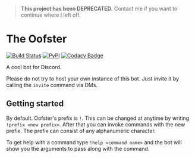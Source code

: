 > **This project has been DEPRECATED.** Contact me if you want to continue where I left off.

# The Oofster

[![Build Status](https://travis-ci.org/Euab/the-oofster.svg?branch=master)](https://travis-ci.org/Euab/the-oofster) [![PyPI](https://img.shields.io/badge/Python-3.6.3-green.svg)](https://www.python.org/downloads/)  [![Codacy Badge](https://api.codacy.com/project/badge/Grade/a0d19fe4283b4288a5146caa5c0891c5)](https://www.codacy.com/app/Euab/rickbot?utm_source=github.com&amp;utm_medium=referral&amp;utm_content=rickbotdiscord/rickbot&amp;utm_campaign=Badge_Grade)

A cool bot for Discord.

Please do not try to host your own instance of this bot. Just invite it by calling the `invite` command via DMs.

## Getting started
By default. Oofster's prefix is `!`. This can be changed at anytime by writing `!prefix <new prefix>`.
After that you can invoke commands with the new prefix.
The prefix can consist of any alphanumeric character.

To get help with a command type `!help <command name>` and the bot will show you the arguments to pass along with the command.
